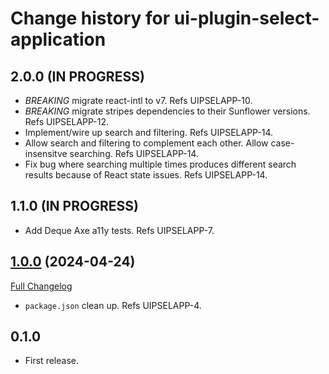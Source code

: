 # Change history for ui-plugin-select-application

## 2.0.0 (IN PROGRESS)

* *BREAKING* migrate react-intl to v7. Refs UIPSELAPP-10.
* *BREAKING* migrate stripes dependencies to their Sunflower versions. Refs UIPSELAPP-12.
* Implement/wire up search and filtering. Refs UIPSELAPP-14.
* Allow search and filtering to complement each other. Allow case-insensitve searching. Refs UIPSELAPP-14.
* Fix bug where searching multiple times produces different search results because of React state issues. Refs UIPSELAPP-14.

## 1.1.0 (IN PROGRESS)

* Add Deque Axe a11y tests. Refs UIPSELAPP-7. 

## [1.0.0](https://github.com/folio-org/ui-plugin-select-application/tree/v1.0.0) (2024-04-24)
[Full Changelog](https://github.com/folio-org/stripes-core/compare/v1.0.0...v0.1.0)

* `package.json` clean up. Refs UIPSELAPP-4.

## 0.1.0

* First release.
